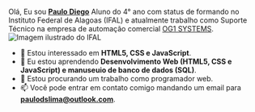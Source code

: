 Olá, Eu sou **[Paulo Diego](https://github.com/paulodslima)**
Aluno do 4° ano com status de formando no Instituto Federal de Alagoas (IFAL) e atualmente trabalho como Suporte Técnico na empresa de automação comercial [OG1 SYSTEMS](https://www.og1.inf.br/).
![Imagem ilustrado do IFAL](https://github.com/paulodslima/paulodslima/blob/main/Imagens/ifal%20aquarela.jpeg)
- 👀 Estou interessado em **HTML5, CSS e JavaScript**.
- 🌱 Eu estou aprendendo **Desenvolvimento Web (HTML5, CSS e JavaScript) e manuseuio de banco de dados (SQL)**.
- 💞️ Estou procurando um trabalho como programador web.
- 📫 Você pode entrar em contato comigo mandando um email para **paulodslima@outlook.com**.

<!---
paulodslima/paulodslima is a ✨ special ✨ repository because its `README.md` (this file) appears on your GitHub profile.
You can click the Preview link to take a look at your changes.
--->
